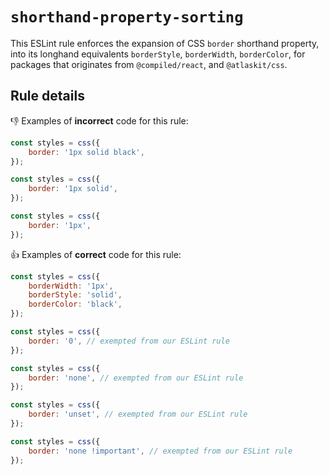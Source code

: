 # `shorthand-property-sorting`

This ESLint rule enforces the expansion of CSS `border` shorthand property, into its longhand
equivalents `borderStyle`, `borderWidth`, `borderColor`, for packages that originates from
`@compiled/react`, and `@atlaskit/css`.

## Rule details

👎 Examples of **incorrect** code for this rule:

```js
const styles = css({
	border: '1px solid black',
});

const styles = css({
	border: '1px solid',
});

const styles = css({
	border: '1px',
});
```

👍 Examples of **correct** code for this rule:

```js
const styles = css({
	borderWidth: '1px',
	borderStyle: 'solid',
	borderColor: 'black',
});
```

```js
const styles = css({
	border: '0', // exempted from our ESLint rule
});

const styles = css({
	border: 'none', // exempted from our ESLint rule
});

const styles = css({
	border: 'unset', // exempted from our ESLint rule
});

const styles = css({
	border: 'none !important', // exempted from our ESLint rule
});
```
